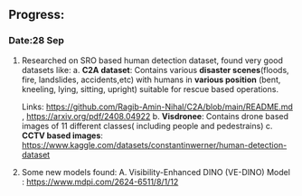 ## Progress:

### Date:28 Sep
1. Researched on SRO based human detection dataset, found very good datasets like:
a. **C2A dataset**: Contains various **disaster scenes**(floods, fire, landslides, accidents,etc) with humans in **various position** (bent, kneeling, lying, sitting, upright) suitable for rescue based                 operations.

   Links: https://github.com/Ragib-Amin-Nihal/C2A/blob/main/README.md , https://arxiv.org/pdf/2408.04922
b. **Visdronee**: Contains drone based images of 11 different classes( including people and pedestrains)
c. **CCTV based images**: https://www.kaggle.com/datasets/constantinwerner/human-detection-dataset

3. Some new models found:
    A. Visibility-Enhanced DINO (VE-DINO) Model : https://www.mdpi.com/2624-6511/8/1/12
